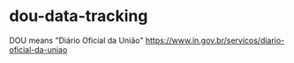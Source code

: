 # dou-data-tracking
DOU means "Diário Oficial da União" https://www.in.gov.br/servicos/diario-oficial-da-uniao

